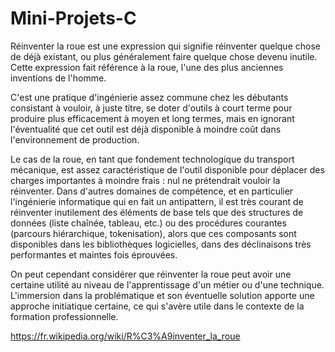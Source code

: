 # Mini-Projets-C

Réinventer la roue est une expression qui signifie réinventer quelque chose de déjà existant, ou plus généralement faire quelque chose devenu inutile. Cette expression fait référence à la roue, l'une des plus anciennes inventions de l'homme.

C'est une pratique d'ingénierie assez commune chez les débutants consistant à vouloir, à juste titre, se doter d'outils à court terme pour produire plus efficacement à moyen et long termes, mais en ignorant l'éventualité que cet outil est déjà disponible à moindre coût dans l'environnement de production.

Le cas de la roue, en tant que fondement technologique du transport mécanique, est assez caractéristique de l'outil disponible pour déplacer des charges importantes à moindre frais : nul ne prétendrait vouloir la réinventer. Dans d'autres domaines de compétence, et en particulier l'ingénierie informatique qui en fait un antipattern, il est très courant de réinventer inutilement des éléments de base tels que des structures de données (liste chaînée, tableau, etc.) ou des procédures courantes (parcours hiérarchique, tokenisation), alors que ces composants sont disponibles dans les bibliothèques logicielles, dans des déclinaisons très performantes et maintes fois éprouvées.

On peut cependant considérer que réinventer la roue peut avoir une certaine utilité au niveau de l'apprentissage d'un métier ou d'une technique. L'immersion dans la problématique et son éventuelle solution apporte une approche initiatique certaine, ce qui s'avère utile dans le contexte de la formation professionnelle.

https://fr.wikipedia.org/wiki/R%C3%A9inventer_la_roue
